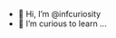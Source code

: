 - 👋 Hi, I’m @infcuriosity
- 👀 I’m curious to learn ...

<!---
infcuriosity/infcuriosity is a ✨ special ✨ repository because its `README.md` (this file) appears on your GitHub profile.
You can click the Preview link to take a look at your changes.
--->
